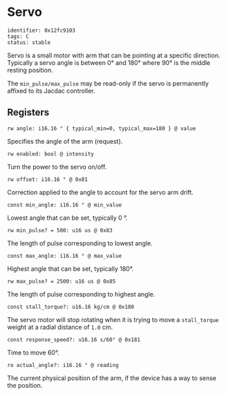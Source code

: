 # Servo

    identifier: 0x12fc9103
    tags: C
    status: stable

Servo is a small motor with arm that can be pointing at a specific direction.
Typically a servo angle is between 0° and 180° where 90° is the middle resting position.

The `min_pulse/max_pulse` may be read-only if the servo is permanently affixed to its Jacdac controller.

## Registers

    rw angle: i16.16 ° { typical_min=0, typical_max=180 } @ value

Specifies the angle of the arm (request).

    rw enabled: bool @ intensity

Turn the power to the servo on/off.

    rw offset: i16.16 ° @ 0x81

Correction applied to the angle to account for the servo arm drift.

    const min_angle: i16.16 ° @ min_value

Lowest angle that can be set, typically 0 °.

    rw min_pulse? = 500: u16 us @ 0x83

The length of pulse corresponding to lowest angle.

    const max_angle: i16.16 ° @ max_value

Highest angle that can be set, typically 180°.

    rw max_pulse? = 2500: u16 us @ 0x85

The length of pulse corresponding to highest angle.

    const stall_torque?: u16.16 kg/cm @ 0x180

The servo motor will stop rotating when it is trying to move a `stall_torque` weight at a radial distance of `1.0` cm.

    const response_speed?: u16.16 s/60° @ 0x181

Time to move 60°.

    ro actual_angle?: i16.16 ° @ reading

The current physical position of the arm, if the device has a way to sense the position.
